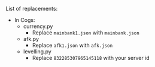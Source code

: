 List of replacements:
- In Cogs:
    - currency.py
        - Replace `mainbank1.json` with `mainbank.json`
    - afk.py
        - Replace `afk1.json` with `afk.json`
    - levelling.py
        - Replace `832285307965145118` with your server id
    